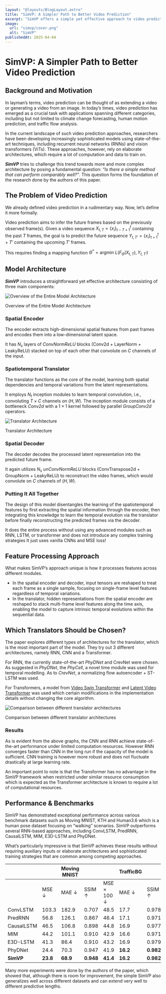 ```yaml
---
layout: "@layouts/BlogLayout.astro"
title: "SimVP: A Simpler Path to Better Video Prediction"
excerpt: "SimVP offers a simple yet effective approach to video prediction, challenging the reliance on complex architectures. By utilizing basic CNNs and MSE loss, it captures spatial and temporal dependencies efficiently. Achieving state-of-the-art performance on benchmark datasets like Moving MNIST and Human3.6, SimVP demonstrates that simplicity can yield powerful results in video forecasting."
image:
  url: "simvp/cover.png"
  alt: "SimVP"
publishedAt: 2025-04-04
---
```


# SimVP: A Simpler Path to Better Video Prediction

## Background and Motivation

In layman’s terms, video prediction can be thought of as extending a video or generating a video from an image. In today’s times, video prediction has emerged as a crucial task with applications spanning different categories, including but not limited to climate change forecasting, human motion prediction, and traffic flow analysis.

In the current landscape of such video prediction approaches, researchers have been developing increasingly sophisticated models using state-of-the-art techniques, including recurrent neural networks (RNNs) and vision transformers (ViTs). These approaches, however, rely on elaborate architectures, which require a lot of computation and data to train on.

**_SimVP_** tries to challenge this trend towards more and more complex architecture by posing a fundamental question: _“Is there a simple method that can perform comparably well?”_. This question forms the foundation of the research done by the authors of this paper.

## The Problem of Video Prediction

We already defined video prediction in a rudimentary way. Now, let’s define it more formally.

Video prediction aims to infer the future frames based on the previously observed frame(s). Given a video sequence $X_{t, T} = \{x_i\}_{t-T+1}^t$ containing the past $T$ frames, the goal is to predict the future sequence $Y_{t, T'} = \{x_i\}_{t+1}^t+T'$ containing the upcoming $T'$ frames.

This requires finding a mapping function $\Theta^* = \textrm{argmin}\ L(F_{\Theta}(X_{t, T}), Y_{t, T'})$

## Model Architecture

**_SimVP_** introduces a straightforward yet effective architecture consisting of three main components:

![Overview of the Entire Model Architecture](@assets/blogs/simvp/model-architecture.png)

Overview of the Entire Model Architecture

### Spatial Encoder

The encoder extracts high-dimensional spatial features from past frames and encodes them into a low-dimensional latent space.

It has $N_s$ layers of _ConvNormReLU_ blocks (Conv2d + LayerNorm + LeakyReLU) stacked on top of each other that convolute on $C$ channels of the input.

### Spatiotemporal Translator

The translator functions as the core of the model, learning both spatial dependencies and temporal variations from the latent representations.

It employs $N_t$ inception modules to learn temporal convolution, i.e., convoluting $T \times C$ channels on $(H, W)$. The inception module consists of a bottleneck _Conv2d_ with a $1 \times 1$ kernel followed by parallel _GroupConv2d_ operators.

![Translator Architecture](@assets/blogs/simvp/translator-architecture.png)

Translator Architecture

### Spatial Decoder

The decoder decodes the processed latent representation into the predicted future frame.

It again utilizes $N_s$ _unConvNormReLU_ blocks (ConvTranspose2d + GroupNorm + LeakyReLU) to reconstruct the video frames, which would convolute on $C$ channels of $(H, W)$.

### Putting It All Together

The design of this model disentangles the learning of the spatiotemporal features by first extracting the spatial information through the encoder, then integrating this knowledge to learn the temporal evolution via the translator before finally reconstructing the predicted frames via the decoder.

It does the entire process without using any advanced modules such as RNN, LSTM, or transformer and does not introduce any complex training strategies It just uses vanilla CNNs and MSE loss!

## Feature Processing Approach

What makes SimVP’s approach unique is how it processes features across different modules.

- In the spatial encoder and decoder, input tensors are reshaped to treat each frame as a single sample, focusing on single-frame level features regardless of temporal variations.
- In the translator, hidden representations from the spatial encoder are reshaped to stack multi-frame level features along the time axis, enabling the model to capture intrinsic temporal evolutions within the sequential data.

## Which Translators Should be Chosen?

The paper explores different types of architectures for the translator, which is the most important part of the model. They try out 3 different architectures, namely RNN, CNN and a Transformer.

For RNN, the currently state-of-the-art _PhyDNet_ and CrevNet were chosen. As suggested in _PhyDNet_, the _PhyCell_, a novel time module was used for temporal modelling. As to _CrevNet_, a normalizing flow autoencoder + ST-LSTM was used.

For Transformers, a model from [Video Swin Transformer](https://arxiv.org/abs/2106.13230) and [Latent Video Transformer](https://arxiv.org/abs/2006.10704) was used which certain modifications in the implementation details without changing the core algorithm.

![Comparison between different translator architectures](@assets/blogs/simvp/training-results.png)

Comparison between different translator architectures

### Results

As is evident from the above graphs, the CNN and RNN achieve state-of-the-art performance under limited computation resources. However RNN converges faster than CNN in the long run if the capacity of the model is sufficient. CNN training is however more robust and does not fluctuate drastically at large learning rate.

An important point to note is that the Transformer has no advantage in the SimVP framework when restricted under similar resource consumption which is expected as the Transformer architecture is known to require a lot of computational resources.

## Performance & Benchmarks

SimVP has demonstrated exceptional performance across various benchmark datasets such as Moving MNIST, KTH and Human3.6 which is a human pose dataset focusing on “walking” scenarios. SimVP outperforms several RNN-based approaches, including ConvLSTM, PredRNN, CausalLSTM, MIM, E3D-LSTM and PhyDNet.

What’s particularly impressive is that SimVP achieves these results without requiring auxiliary inputs or elaborate architectures and sophisticated training strategies that are common among competing approaches.

|            |          | Moving MNIST |           |             | TrafficBG |           |            | Human 3.6   |           |
| ---------- | -------- | ------------ | --------- | ----------- | --------- | --------- | ---------- | ----------- | --------- |
|            | MSE ↓    | MAE ↓        | SSIM ↑    | MSE × 100 ↓ | MAE ↓     | SSIM ↑    | MSE / 10 ↓ | MAE / 100 ↓ | SSIM ↑    |
| ConvLSTM   | 103.3    | 182.9        | 0.707     | 48.5        | 17.7      | 0.978     | 50.4       | 18.9        | 0.776     |
| PredRNN    | 56.8     | 126.1        | 0.867     | 46.4        | 17.1      | 0.971     | 48.4       | 18.9        | 0.781     |
| CausalLSTM | 46.5     | 106.8        | 0.898     | 44.8        | 16.9      | 0.977     | 45.8       | 17.2        | 0.851     |
| MIM        | 44.2     | 101.1        | 0.910     | 42.9        | 16.6      | 0.971     | 42.9       | 17.8        | 0.790     |
| E3D-LSTM   | 41.3     | 86.4         | 0.910     | 43.2        | 16.9      | 0.979     | 46.4       | 16.6        | 0.869     |
| PhyDNet    | 24.4     | 70.3         | 0.947     | 41.9        | **16.2**  | **0.982** | 36.9       | **16.2**    | 0.901     |
| **SimVP**  | **23.8** | **68.9**     | **0.948** | **41.4**    | **16.2**  | **0.982** | **31.6**   | **15.1**    | **0.904** |

Many more experiments were done by the authors of the paper, which showed that, although there is room for improvement, the simple SimVP also generalizes well across different datasets and can extend very well to different predictive lengths.
